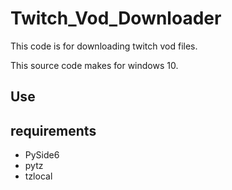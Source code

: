 # Twitch_Vod_Downloader
This code is for downloading twitch vod files.

This source code makes for windows 10. 

## Use

## requirements
* PySide6
* pytz
* tzlocal

